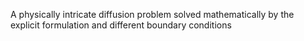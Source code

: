 A physically intricate diffusion problem solved mathematically by the explicit formulation and different boundary conditions
